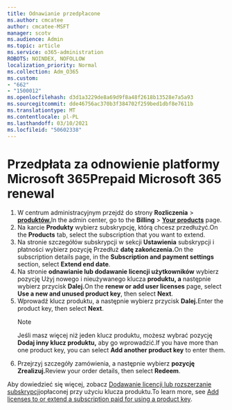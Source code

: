 ```yaml
---
title: Odnawianie przedpłacone
ms.author: cmcatee
author: cmcatee-MSFT
manager: scotv
ms.audience: Admin
ms.topic: article
ms.service: o365-administration
ROBOTS: NOINDEX, NOFOLLOW
localization_priority: Normal
ms.collection: Adm_O365
ms.custom:
- "662"
- "1500012"
ms.openlocfilehash: d3d1a3229de8a69d9f8a48f2618b13528e7a5a93
ms.sourcegitcommit: dde46756ac370b3f384702f259bed1dbf8e7611b
ms.translationtype: MT
ms.contentlocale: pl-PL
ms.lasthandoff: 03/10/2021
ms.locfileid: "50602338"
---
```

# <a name="prepaid-microsoft-365-renewal"></a><span data-ttu-id="50d51-102">Przedpłata za odnowienie platformy Microsoft 365</span><span class="sxs-lookup"><span data-stu-id="50d51-102">Prepaid Microsoft 365 renewal</span></span>

1. <span data-ttu-id="50d51-103">W centrum administracyjnym przejdź do strony **Rozliczenia** \> **[produktów.](https://go.microsoft.com/fwlink/p/?linkid=842054)**</span><span class="sxs-lookup"><span data-stu-id="50d51-103">In the admin center, go to the **Billing** \> **[Your products](https://go.microsoft.com/fwlink/p/?linkid=842054)** page.</span></span>
2. <span data-ttu-id="50d51-104">Na karcie **Produkty** wybierz subskrypcję, którą chcesz przedłużyć.</span><span class="sxs-lookup"><span data-stu-id="50d51-104">On the **Products** tab, select the subscription that you want to extend.</span></span>
3. <span data-ttu-id="50d51-105">Na stronie szczegółów subskrypcji w sekcji **Ustawienia** subskrypcji i płatności wybierz pozycję Przedłuż **datę zakończenia.**</span><span class="sxs-lookup"><span data-stu-id="50d51-105">On the subscription details page, in the **Subscription and payment settings** section, select **Extend end date**.</span></span>
4. <span data-ttu-id="50d51-106">Na stronie **odnawianie lub dodawanie licencji użytkowników** wybierz pozycję Użyj nowego i nieużywanego klucza **produktu, a** następnie wybierz przycisk **Dalej.**</span><span class="sxs-lookup"><span data-stu-id="50d51-106">On the **renew or add user licenses** page, select **Use a new and unused product key**, then select **Next**.</span></span>
5. <span data-ttu-id="50d51-107">Wprowadź klucz produktu, a następnie wybierz przycisk **Dalej.**</span><span class="sxs-lookup"><span data-stu-id="50d51-107">Enter the product key, then select **Next**.</span></span>
    > [!NOTE]
    > <span data-ttu-id="50d51-108">Jeśli masz więcej niż jeden klucz produktu, możesz wybrać pozycję **Dodaj inny klucz produktu,** aby go wprowadzić.</span><span class="sxs-lookup"><span data-stu-id="50d51-108">If you have more than one product key, you can select **Add another product key** to enter them.</span></span>
6. <span data-ttu-id="50d51-109">Przejrzyj szczegóły zamówienia, a następnie wybierz **pozycję Zrealizuj.**</span><span class="sxs-lookup"><span data-stu-id="50d51-109">Review your order details, then select **Redeem**.</span></span>

<span data-ttu-id="50d51-110">Aby dowiedzieć się więcej, zobacz [Dodawanie licencji lub rozszerzanie subskrypcji](https://docs.microsoft.com/microsoft-365/commerce/licenses/add-licenses-using-product-key)opłaconej przy użyciu klucza produktu.</span><span class="sxs-lookup"><span data-stu-id="50d51-110">To learn more, see [Add licenses to or extend a subscription paid for using a product key](https://docs.microsoft.com/microsoft-365/commerce/licenses/add-licenses-using-product-key).</span></span>